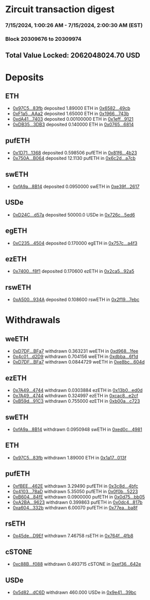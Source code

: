 # Zircuit transaction digest
### 7/15/2024, 1:00:26 AM - 7/15/2024, 2:00:30 AM (EST)
### Block 20309676 to 20309974

## Total Value Locked: 2062048024.70 USD

# Deposits
## ETH
- [0x97C5...83fb](https://etherscan.io/address/0x97C5B4FAb0a3A3dacA156B2CF3C8f372189E83fb) deposited 1.89000 ETH in [0x6582...49cb](https://etherscan.io/tx/0x97C5B4FAb0a3A3dacA156B2CF3C8f372189E83fb)
- [0xF1a5...AAa2](https://etherscan.io/address/0xF1a5CE567385E8dAaB553075842d0954F3ACAAa2) deposited 1.65000 ETH in [0x1966...743b](https://etherscan.io/tx/0xF1a5CE567385E8dAaB553075842d0954F3ACAAa2)
- [0xdA41...7403](https://etherscan.io/address/0xdA41F045C2DA9Da4903D0f5EBC31Ff2e67037403) deposited 0.00100000 ETH in [0x1eff...9121](https://etherscan.io/tx/0xdA41F045C2DA9Da4903D0f5EBC31Ff2e67037403)
- [0xDB35...3DB3](https://etherscan.io/address/0xDB352CbCCdDF0616985C0d78115070bD0c963DB3) deposited 0.140000 ETH in [0x0765...6814](https://etherscan.io/tx/0xDB352CbCCdDF0616985C0d78115070bD0c963DB3)
## pufETH
- [0x1D71...1368](https://etherscan.io/address/0x1D71bfB8389E42b081ffFF720F8BeC69A2a81368) deposited 0.598506 pufETH in [0x81f6...4b23](https://etherscan.io/tx/0x1D71bfB8389E42b081ffFF720F8BeC69A2a81368)
- [0x750A...B064](https://etherscan.io/address/0x750AaA6B24F82FAF710776a7D0bdEa3cfe6CB064) deposited 12.1130 pufETH in [0x6c2d...a7cb](https://etherscan.io/tx/0x750AaA6B24F82FAF710776a7D0bdEa3cfe6CB064)
## swETH
- [0xfA9a...8B14](https://etherscan.io/address/0xfA9adB32c55597B4ac94085D0192E2C4D2d88B14) deposited 0.0950000 swETH in [0xe39f...2617](https://etherscan.io/tx/0xfA9adB32c55597B4ac94085D0192E2C4D2d88B14)
## USDe
- [0xD24C...d57a](https://etherscan.io/address/0xD24Cfe2d0fa81369ca6291c28ac5426e16B6d57a) deposited 50000.0 USDe in [0x726c...5ed6](https://etherscan.io/tx/0xD24Cfe2d0fa81369ca6291c28ac5426e16B6d57a)
## egETH
- [0xC235...4504](https://etherscan.io/address/0xC2351D17950fbB617175279F5D1463735A824504) deposited 0.170000 egETH in [0x757c...a4f3](https://etherscan.io/tx/0xC2351D17950fbB617175279F5D1463735A824504)
## ezETH
- [0x7400...f8f1](https://etherscan.io/address/0x7400275cBc6Aa97B642132Ddc6fC89b76681f8f1) deposited 0.170600 ezETH in [0x2ca5...92a5](https://etherscan.io/tx/0x7400275cBc6Aa97B642132Ddc6fC89b76681f8f1)
## rswETH
- [0xA500...934A](https://etherscan.io/address/0xA50091c56aFEE1292Afd9B2fcCE6BE0d626a934A) deposited 0.108600 rswETH in [0x2f19...7ebc](https://etherscan.io/tx/0xA50091c56aFEE1292Afd9B2fcCE6BE0d626a934A)
# Withdrawals
## weETH
- [0xD7DF...BFa7](https://etherscan.io/address/0xD7DF7E085214743530afF339aFC420c7c720BFa7) withdrawn 0.363231 weETH in [0xd968...1fee](https://etherscan.io/tx/0xD7DF7E085214743530afF339aFC420c7c720BFa7)
- [0x4c01...d2D9](https://etherscan.io/address/0x4c013D83E1B8398697E299f340e856cdBd35d2D9) withdrawn 0.704156 weETH in [0xdbba...6f1d](https://etherscan.io/tx/0x4c013D83E1B8398697E299f340e856cdBd35d2D9)
- [0xD7DF...BFa7](https://etherscan.io/address/0xD7DF7E085214743530afF339aFC420c7c720BFa7) withdrawn 0.0844729 weETH in [0xe8bc...604d](https://etherscan.io/tx/0xD7DF7E085214743530afF339aFC420c7c720BFa7)
## ezETH
- [0x7A49...4744](https://etherscan.io/address/0x7A493Be5c2ce014cD049Bf178a1ac0Db1B434744) withdrawn 0.0303884 ezETH in [0x13b0...ed0d](https://etherscan.io/tx/0x7A493Be5c2ce014cD049Bf178a1ac0Db1B434744)
- [0x7A49...4744](https://etherscan.io/address/0x7A493Be5c2ce014cD049Bf178a1ac0Db1B434744) withdrawn 0.324997 ezETH in [0xcac8...e2cf](https://etherscan.io/tx/0x7A493Be5c2ce014cD049Bf178a1ac0Db1B434744)
- [0xB59d...91C3](https://etherscan.io/address/0xB59d02c93dD5D94eFe3b3a5ba597f63c8ae291C3) withdrawn 0.755000 ezETH in [0xb00a...c723](https://etherscan.io/tx/0xB59d02c93dD5D94eFe3b3a5ba597f63c8ae291C3)
## swETH
- [0xfA9a...8B14](https://etherscan.io/address/0xfA9adB32c55597B4ac94085D0192E2C4D2d88B14) withdrawn 0.0950948 swETH in [0xed0c...4981](https://etherscan.io/tx/0xfA9adB32c55597B4ac94085D0192E2C4D2d88B14)
## ETH
- [0x97C5...83fb](https://etherscan.io/address/0x97C5B4FAb0a3A3dacA156B2CF3C8f372189E83fb) withdrawn 1.89000 ETH in [0x1a17...013f](https://etherscan.io/tx/0x97C5B4FAb0a3A3dacA156B2CF3C8f372189E83fb)
## pufETH
- [0xfBEE...462E](https://etherscan.io/address/0xfBEE9628cd3267Be1AD552Cd7857b6FEe208462E) withdrawn 3.29490 pufETH in [0x3c8d...4bfc](https://etherscan.io/tx/0xfBEE9628cd3267Be1AD552Cd7857b6FEe208462E)
- [0x4103...78aD](https://etherscan.io/address/0x410353B3965924B3E0CA2bBdEEE8E5EcD43278aD) withdrawn 5.35050 pufETH in [0x0f0b...5223](https://etherscan.io/tx/0x410353B3965924B3E0CA2bBdEEE8E5EcD43278aD)
- [0xB604...84fE](https://etherscan.io/address/0xB6043b72DB48554aeD3ce6e89204bd5fBC0E84fE) withdrawn 0.0900000 pufETH in [0x0d75...bb05](https://etherscan.io/tx/0xB6043b72DB48554aeD3ce6e89204bd5fBC0E84fE)
- [0xA2BA...9623](https://etherscan.io/address/0xA2BA6C51bB4A62717B96A9E1A74Ac29109E99623) withdrawn 0.399863 pufETH in [0x0dc4...817b](https://etherscan.io/tx/0xA2BA6C51bB4A62717B96A9E1A74Ac29109E99623)
- [0xa604...332b](https://etherscan.io/address/0xa6047917f3e91963E012AF002b0C688b16e1332b) withdrawn 6.00070 pufETH in [0x77ea...ba8f](https://etherscan.io/tx/0xa6047917f3e91963E012AF002b0C688b16e1332b)
## rsETH
- [0x45de...D9Ef](https://etherscan.io/address/0x45deF41464dA83eC5F05C40F0e948f5e17b1D9Ef) withdrawn 7.46758 rsETH in [0x764f...4fb8](https://etherscan.io/tx/0x45deF41464dA83eC5F05C40F0e948f5e17b1D9Ef)
## cSTONE
- [0xc88B...f088](https://etherscan.io/address/0xc88Bcff7ca7C225A0aA1B15a6B969e2aF5b2f088) withdrawn 0.493715 cSTONE in [0xef36...642e](https://etherscan.io/tx/0xc88Bcff7ca7C225A0aA1B15a6B969e2aF5b2f088)
## USDe
- [0x5d82...dC6D](https://etherscan.io/address/0x5d82fa45eAa81b74f32e94DF2DfABdcF2A22dC6D) withdrawn 460.000 USDe in [0x9e41...39bc](https://etherscan.io/tx/0x5d82fa45eAa81b74f32e94DF2DfABdcF2A22dC6D)
